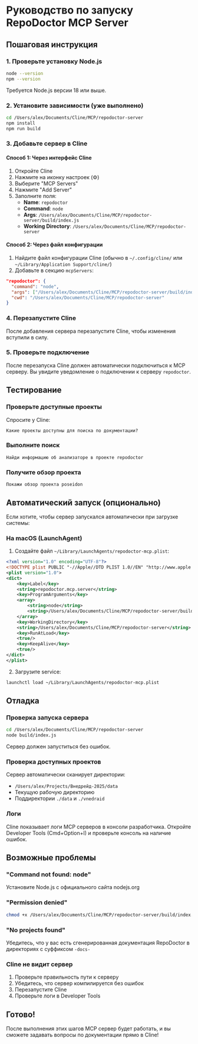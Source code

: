 # Руководство по запуску RepoDoctor MCP Server

## Пошаговая инструкция

### 1. Проверьте установку Node.js
```bash
node --version
npm --version
```
Требуется Node.js версии 18 или выше.

### 2. Установите зависимости (уже выполнено)
```bash
cd /Users/alex/Documents/Cline/MCP/repodoctor-server
npm install
npm run build
```

### 3. Добавьте сервер в Cline

#### Способ 1: Через интерфейс Cline
1. Откройте Cline
2. Нажмите на иконку настроек (⚙️)
3. Выберите "MCP Servers"
4. Нажмите "Add Server"
5. Заполните поля:
   - **Name**: `repodoctor`
   - **Command**: `node`
   - **Args**: `/Users/alex/Documents/Cline/MCP/repodoctor-server/build/index.js`
   - **Working Directory**: `/Users/alex/Documents/Cline/MCP/repodoctor-server`

#### Способ 2: Через файл конфигурации
1. Найдите файл конфигурации Cline (обычно в `~/.config/cline/` или `~/Library/Application Support/cline/`)
2. Добавьте в секцию `mcpServers`:
```json
"repodoctor": {
  "command": "node",
  "args": ["/Users/alex/Documents/Cline/MCP/repodoctor-server/build/index.js"],
  "cwd": "/Users/alex/Documents/Cline/MCP/repodoctor-server"
}
```

### 4. Перезапустите Cline
После добавления сервера перезапустите Cline, чтобы изменения вступили в силу.

### 5. Проверьте подключение
После перезапуска Cline должен автоматически подключиться к MCP серверу. Вы увидите уведомление о подключении к серверу `repodoctor`.

## Тестирование

### Проверьте доступные проекты
Спросите у Cline:
```
Какие проекты доступны для поиска по документации?
```

### Выполните поиск
```
Найди информацию об анализаторе в проекте repodoctor
```

### Получите обзор проекта
```
Покажи обзор проекта poseidon
```

## Автоматический запуск (опционально)

Если хотите, чтобы сервер запускался автоматически при загрузке системы:

### На macOS (LaunchAgent)
1. Создайте файл `~/Library/LaunchAgents/repodoctor-mcp.plist`:
```xml
<?xml version="1.0" encoding="UTF-8"?>
<!DOCTYPE plist PUBLIC "-//Apple//DTD PLIST 1.0//EN" "http://www.apple.com/DTDs/PropertyList-1.0.dtd">
<plist version="1.0">
<dict>
    <key>Label</key>
    <string>repodoctor.mcp.server</string>
    <key>ProgramArguments</key>
    <array>
        <string>node</string>
        <string>/Users/alex/Documents/Cline/MCP/repodoctor-server/build/index.js</string>
    </array>
    <key>WorkingDirectory</key>
    <string>/Users/alex/Documents/Cline/MCP/repodoctor-server</string>
    <key>RunAtLoad</key>
    <true/>
    <key>KeepAlive</key>
    <true/>
</dict>
</plist>
```

2. Загрузите service:
```bash
launchctl load ~/Library/LaunchAgents/repodoctor-mcp.plist
```

## Отладка

### Проверка запуска сервера
```bash
cd /Users/alex/Documents/Cline/MCP/repodoctor-server
node build/index.js
```
Сервер должен запуститься без ошибок.

### Проверка доступных проектов
Сервер автоматически сканирует директории:
- `/Users/alex/Projects/Внедрейд-2025/data`
- Текущую рабочую директорию
- Поддиректории `./data` и `./vnedraid`

### Логи
Cline показывает логи MCP серверов в консоли разработчика. Откройте Developer Tools (Cmd+Option+I) и проверьте консоль на наличие ошибок.

## Возможные проблемы

### "Command not found: node"
Установите Node.js с официального сайта nodejs.org

### "Permission denied"
```bash
chmod +x /Users/alex/Documents/Cline/MCP/repodoctor-server/build/index.js
```

### "No projects found"
Убедитесь, что у вас есть сгенерированная документация RepoDoctor в директориях с суффиксом `-docs-`

### Cline не видит сервер
1. Проверьте правильность пути к серверу
2. Убедитесь, что сервер компилируется без ошибок
3. Перезапустите Cline
4. Проверьте логи в Developer Tools

## Готово!

После выполнения этих шагов MCP сервер будет работать, и вы сможете задавать вопросы по документации прямо в Cline!
